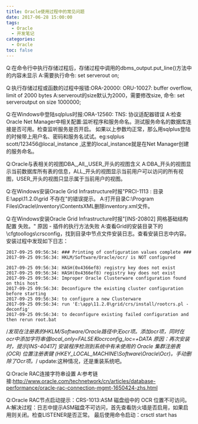 ```yaml
---
title: Oracle使用过程中的常见问题
date: 2017-06-28 15:00:00
tags:  
  - Oracle  
  - 开发笔记
categories:
  - Oracle
toc: false
---
```


Q:在命令行中执行存储过程后，存储过程中调用的dbms_output.put_line()方法中的内容未显示
A:需要执行命令: set serverout on;

Q:执行存储过程或函数的过程中报错:ORA-20000: ORU-10027: buffer overflow, limit of 2000 bytes
A:serverout的size默认为2000，需要修改size, 命令: set serveroutput on size 1000000;

Q:在Windows中登陆sqlplus时报:ORA-12560: TNS: 协议适配器错误
A:检查Oracle Net Manager中相关配置:监听程序和服务命名。测试服务命名的数据库连接是否可用。检查监听服务是否开启。
如果以上参数均正常，那么用sqlplus登陆的时候带上用户名、密码和服务名试试。eg:sqlplus scott/123456@local_instance ,这里的local_instance就是在Net Manager创建的服务命名。

Q:Oracle与表相关的视图DBA_,All_,USER_开头的视图含义
A:DBA_开头的视图显示当前数据库所有表的信息，ALL_开头的视图显示当前用户可以访问的所有视图，USER_开头的视图只显示属于当前用户的视图。

Q:在Windows安装Oracle Grid Infrastructure时报"PRCI-1113 : 目录 E:\app\11.2.0\grid 不存在"的错误提示。
A:打开目录C:\Program Files\Oracle\Inventory\ContentsXML删除inventory.xml文件。

Q:在Windows安装Oracle Grid Infrastructure时报"[INS-20802] 网格基础结构配置 失败。" 原因 - 插件的执行方法失败
A:查看Grid的安装目录下的\cfgtoollogs\crsconfig，找到目录中节点文件安装日志。查看安装日志中内容。安装过程中发现如下日志：
```
2017-09-25 09:56:34: ### Printing of configuration values complete ###
2017-09-25 09:56:34: HKLM/Software/Oracle/ocr/ is NOT configured

2017-09-25 09:56:34: HASH(0x4366ef8) registry key does not exist
2017-09-25 09:56:34: HASH(0x4366ef8) registry key does not exist
2017-09-25 09:56:34: Improper Oracle Clusterware configuration found on this host
2017-09-25 09:56:34: Deconfigure the existing cluster configuration before starting
2017-09-25 09:56:34: to configure a new Clusterware
2017-09-25 09:56:34: run 'E:\app\11.2.0\grid/crs/install/rootcrs.pl -deconfig' 
2017-09-25 09:56:34: to deconfigure existing failed configuration and then rerun root.bat
```
/*发现在注册表的HKLM/Software/Oracle路径中无ocr项。添加ocr项，同时在ocr中添加字符串值local_only=FALSE和ocrconfig_loc=+DATA
原因：再次安装时，提示[INS-40417] 安装程序检测到系统中有未使用的 Oracle 集群注册表 (OCR) 位置注册表键 (HKEY_LOCAL_MACHINE\Software\Oracle\Ocr)。手动删除了Ocr项。*/
update:这种情况，还是重装系统吧。

Q:Oracle RAC连接字符串设置
A:参考链接:http://www.oracle.com/technetwork/cn/articles/database-performance/oracle-rac-connection-mgmt-1650424-zhs.html

Q:Oracle RAC节点启动提示：CRS-1013:ASM 磁盘组中的 OCR 位置不可访问。
A:解决过程：日志中提示ASM磁盘不可访问，首先查看防火墙是否启用，如果启用则关闭。检查LISTENER是否正常。
最后使用命令启动：crsctl start has
